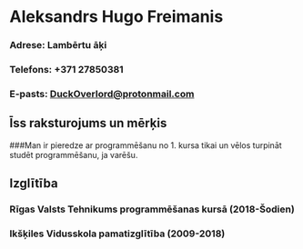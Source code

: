 # Aleksandrs Hugo Freimanis
### Adrese: Lambērtu āķi 
### Telefons: +371 27850381
### E-pasts: DuckOverlord@protonmail.com
## Īss raksturojums un mērķis
###Man ir pieredze ar programmēšanu no 1. kursa tikai un vēlos turpināt studēt programmēšanu, ja varēšu.
## Izglītība
### Rīgas Valsts Tehnikums programmēšanas kursā (2018-Šodien)
### Ikšķiles Vidusskola pamatizglītība (2009-2018)

